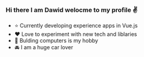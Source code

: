 ### Hi there I am Dawid welocme to my profile :v:
- :star: Currently developing experience apps in Vue.js
- :hearts: Love to experiment with new tech and liblaries
- :gem: Bulding computers is my hobby
- 🚘 I am a huge car lover

[logo]: https://www.google.com/url?sa=i&url=https%3A%2F%2Fwww.flaticon.com%2Ffree-icon%2Flinkedin_174857&psig=AOvVaw39mAOKZU0Q_rEz13NewOGj&ust=1635703754864000&source=images&cd=vfe&ved=0CAsQjRxqFwoTCLDgmbzd8vMCFQAAAAAdAAAAABAD "Logo Title Text 2"
